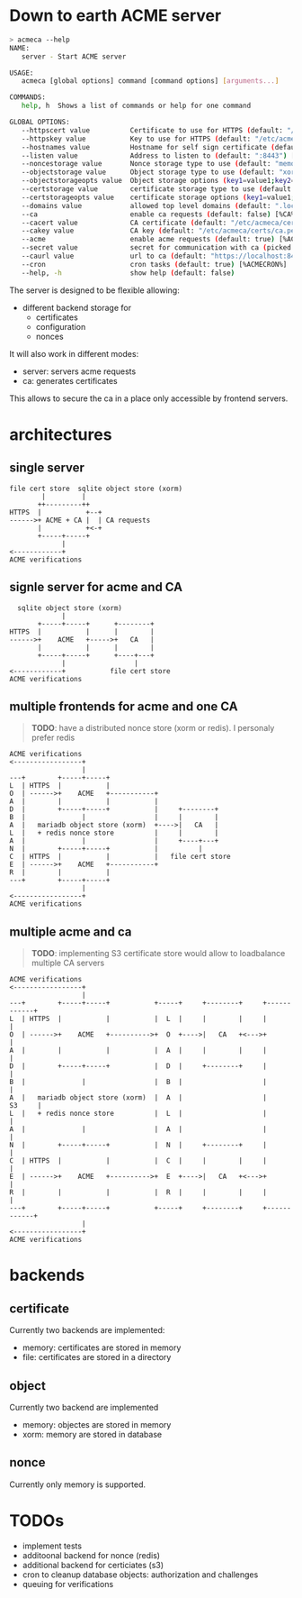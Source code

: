 # Down to earth ACME server

```bash
> acmeca --help     
NAME:
   server - Start ACME server

USAGE:
   acmeca [global options] command [command options] [arguments...]

COMMANDS:
   help, h  Shows a list of commands or help for one command

GLOBAL OPTIONS:
   --httpscert value          Certificate to use for HTTPS (default: "/etc/acmeca/certs/https.crt") [%HTTPS_CERT%]
   --httpskey value           Key to use for HTTPS (default: "/etc/acmeca/certs/https.pem") [%HTTPS_KEY%]
   --hostnames value          Hostname for self sign certificate (default: "localhost") [%HOSTNAMES%]
   --listen value             Address to listen to (default: ":8443") [%LISTEN%]
   --noncestorage value       Nonce storage type to use (default: "memory") [%NONCE_STORAGE%]
   --objectstorage value      Object storage type to use (default: "xorm") [%OBJECT_STORAGE%]
   --objectstorageopts value  Object storage options (key1=value1;key2=value2;...) [%OBJECT_STORAGE_OPTS%]
   --certstorage value        certificate storage type to use (default: "file") [%CERT_STORAGE%]
   --certstorageopts value    certificate storage options (key1=value1;key2=value2...) [%CERT_STORAGE_OPTS%]
   --domains value            allowed top level domains (default: ".local") [%DOMAINS%]
   --ca                       enable ca requests (default: false) [%CA%]
   --cacert value             CA certificate (default: "/etc/acmeca/certs/ca.crt") [%CACERT%]
   --cakey value              CA key (default: "/etc/acmeca/certs/ca.pem") [%CAKEY%]
   --acme                     enable acme requests (default: true) [%ACME%]
   --secret value             secret for communication with ca (picked from /run/secrets/acmesecret) [%SECRET%]
   --caurl value              url to ca (default: "https://localhost:8443/ca") [%CASERVER%]
   --cron                     cron tasks (default: true) [%ACMECRON%]
   --help, -h                 show help (default: false)
```

The server is designed to be flexible allowing:

* different backend storage for
  * certificates
  * configuration
  * nonces

It will also work in different modes:

* server: servers acme requests
* ca: generates certificates

This allows to secure the ca in a place only accessible by frontend servers.

# architectures

## single server

```ascii
file cert store  sqlite object store (xorm)
        |         |
       ++---------++
HTTPS  |           +--+
------>+ ACME + CA |  | CA requests
       |           +<-+
       +-----+-----+
             |
<------------+
ACME verifications
```

## signle server for acme and CA

```ascii
  sqlite object store (xorm)
             |
       +-----+-----+      +--------+
HTTPS  |           |      |        |
------>+    ACME   +----->+   CA   |
       |           |      |        |
       +-----+-----+      +----+---+
             |                 |
<------------+           file cert store
ACME verifications
```

## multiple frontends for acme and one CA

> **TODO**: have a distributed nonce store (xorm or redis). I personaly prefer redis

```ascii
ACME verifications
<-----------------+  
                  |
---+        +-----+-----+           
L  | HTTPS  |           |           
O  | ------>+    ACME   +-----------+
A  |        |           |           |
D  |        +-----+-----+           |     +--------+
B  |              |                 |     |        |
A  |   mariadb object store (xorm)  +---->|   CA   |
L  |   + redis nonce store          |     |        |
A  |              |                 |     +----+---+
N  |        +-----+-----+           |          |
C  | HTTPS  |           |           |   file cert store
E  | ------>+    ACME   +-----------+   
R  |        |           |           
---+        +-----+-----+           
                  |                      
<-----------------+               
ACME verifications
```

## multiple acme and ca

> **TODO**: implementing S3 certificate store would allow to loadbalance multiple CA servers

```ascii
ACME verifications
<-----------------+  
                  |
---+        +-----+-----+           +-----+     +--------+     +------------+
L  | HTTPS  |           |           |  L  |     |        |     |            |
O  | ------>+    ACME   +---------->+  O  +---->|   CA   +<--->+            |
A  |        |           |           |  A  |     |        |     |            |
D  |        +-----+-----+           |  D  |     +--------+     |            |
B  |              |                 |  B  |                    |            |
A  |   mariadb object store (xorm)  |  A  |                    |     S3     |
L  |   + redis nonce store          |  L  |                    |            |
A  |              |                 |  A  |                    |            |
N  |        +-----+-----+           |  N  |     +--------+     |            |
C  | HTTPS  |           |           |  C  |     |        |     |            |
E  | ------>+    ACME   +---------->+  E  +---->|   CA   +<--->+            |
R  |        |           |           |  R  |     |        |     |            |
---+        +-----+-----+           +-----+     +--------+     +------------+
                  |                      
<-----------------+               
ACME verifications
```

# backends

## certificate

Currently two backends are implemented:
* memory: certificates are stored in memory
* file: certificates are stored in a directory

## object

Currently two backend are implemented
* memory: objectes are stored in memory
* xorm: memory are stored in database

## nonce

Currently only memory is supported.

# TODOs

* implement tests
* additoonal backend for nonce (redis)
* additional backend for certiciates (s3)
* cron to cleanup database objects: authorization and challenges
* queuing for verifications